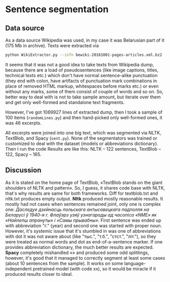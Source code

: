 # Sentence segmentation

## Data source

As a data source Wikipedia was used, in my case it was Belarusian part of it (175 Mb in archive). Texts were extracted via
```bash
python WikiExtractor.py --infn bewiki-20181001-pages-articles.xml.bz2
```
It seems that it was not a good idea to take texts from Wikipedia dump, because there are a load of pseudosentences (like image captions, titles, technical texts etc.) which don't have normal sentence-alike punctuation (they end with colon, have artifacts of punctuation mark combinations in place of removed HTML markup, whitespaces before marks etc.) or even without any marks, some of them consist of couple of words and so on. So, better way to deal with is not to take sample amount, but iterate over them and get only well-formed and standalone text fragments.

However, I've got 1069927 lines of extracted dump, then I took a sample of 100 items (`randomLines.py`) and then hand-picked only well-formed ones, it was 46 excerpts.

All excerpts were joined into one big text, which was segmented via NLTK, TextBlob, and  Spacy (`sent.py`). None of the segmentators was  trained or customized to deal with the dataset (models or abbreviations dictionary). Then I run the code
Results are like this: NLTK – 122 sentences, TextBlob – 122, Spacy – 165.

## Discussion

As it is stated on the home page of TextBlob, «TextBlob stands on the giant shoulders of NLTK and pattern». So, I guess, it shares code base with NLTK, that's why results are same for both frameworks.  Diff for textblob.txt and nltk.txt  produces empty output. **Nltk** produced mostly reasonable results. It mostly had not cases when sentences remained joint, only one is complex one:
 *Даследуе дзейнасць польскага антысавецкага падполля на Беларусі ў 1940-я г. Флаўэрз узяў узнагароды ад часопіса «NME» як «Найлепш апрануты» і «Самы прывабны».*
First sentence was ended up with abbreviation "г." (year) and second one was started with proper noun.  However, it's systemic issue that it's stumbled in was one of abbreviations with dot it was not aware about (like "тыс.", "т.б.", "стст.", "літ."), so they were treated as normal words and dot as end-of-a-sentence marker. 
 If one provides abbreviation dictionary, the much better results are expected.
 **Spacy** completely mishandled «» and produced some odd splittings, however, it's good that it managed to correctly segment at least some cases (about 10 sentences from the sample). It works on some language-independent pretrained model (with code xx), so it would be miracle if it produced results closer to ideal.
 
 